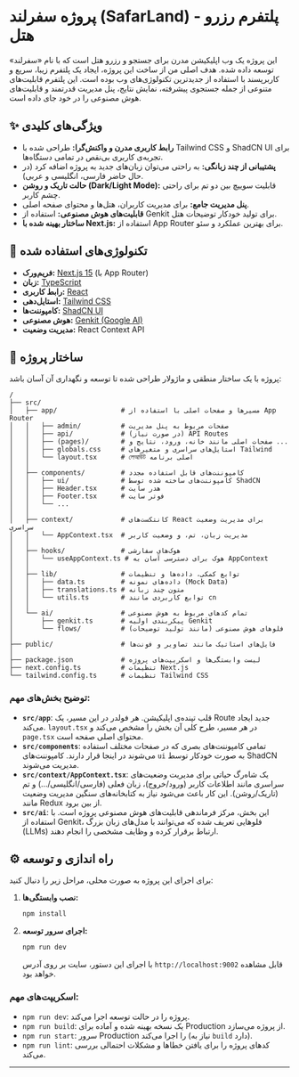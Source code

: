 
#  پروژه سفرلند (SafarLand) - پلتفرم رزرو هتل

این پروژه یک وب اپلیکیشن مدرن برای جستجو و رزرو هتل است که با نام «سفرلند» توسعه داده شده. هدف اصلی من از ساخت این پروژه، ایجاد یک پلتفرم زیبا، سریع و کاربرپسند با استفاده از جدیدترین تکنولوژی‌های وب بوده است. این پلتفرم قابلیت‌های متنوعی از جمله جستجوی پیشرفته، نمایش نتایج، پنل مدیریت قدرتمند و قابلیت‌های هوش مصنوعی را در خود جای داده است.

## ✨ ویژگی‌های کلیدی

-   **رابط کاربری مدرن و واکنش‌گرا:** طراحی شده با Tailwind CSS و ShadCN UI برای تجربه‌ی کاربری بی‌نقص در تمامی دستگاه‌ها.
-   **پشتیبانی از چند زبانگی:** به راحتی می‌توان زبان‌های جدید به پروژه اضافه کرد (در حال حاضر فارسی، انگلیسی و عربی).
-   **حالت تاریک و روشن (Dark/Light Mode):** قابلیت سوییچ بین دو تم برای راحتی چشم کاربر.
-   **پنل مدیریت جامع:** برای مدیریت کاربران، هتل‌ها و محتوای صفحه اصلی.
-   **قابلیت‌های هوش مصنوعی:** استفاده از Genkit برای تولید خودکار توضیحات هتل.
-   **ساختار بهینه شده با Next.js:** استفاده از App Router برای بهترین عملکرد و سئو.

## 🚀 تکنولوژی‌های استفاده شده

-   **فریم‌ورک:** [Next.js 15](https://nextjs.org/) (با App Router)
-   **زبان:** [TypeScript](https://www.typescriptlang.org/)
-   **رابط کاربری:** [React](https://reactjs.org/)
-   **استایل‌دهی:** [Tailwind CSS](https://tailwindcss.com/)
-   **کامپوننت‌ها:** [ShadCN UI](https://ui.shadcn.com/)
-   **هوش مصنوعی:** [Genkit (Google AI)](https://firebase.google.com/docs/genkit)
-   **مدیریت وضعیت:** React Context API

## 📂 ساختار پروژه

پروژه با یک ساختار منطقی و ماژولار طراحی شده تا توسعه و نگهداری آن آسان باشد:

```
/
├── src/
│   ├── app/                # مسیرها و صفحات اصلی با استفاده از App Router
│   │   ├── admin/          # صفحات مربوط به پنل مدیریت
│   │   ├── api/            # (در صورت نیاز) API Routes
│   │   ├── (pages)/        # صفحات اصلی مانند خانه، ورود، نتایج و ...
│   │   ├── globals.css     # استایل‌های سراسری و متغیرهای Tailwind
│   │   └── layout.tsx      # লেআউট اصلی برنامه
│   │
│   ├── components/         # کامپوننت‌های قابل استفاده مجدد
│   │   ├── ui/             # کامپوننت‌های ساخته شده توسط ShadCN
│   │   ├── Header.tsx      # هدر سایت
│   │   ├── Footer.tsx      # فوتر سایت
│   │   └── ...
│   │
│   ├── context/            # کانتکست‌های React برای مدیریت وضعیت سراسری
│   │   └── AppContext.tsx  # مدیریت زبان، تم، و وضعیت کاربر
│   │
│   ├── hooks/              # هوک‌های سفارشی
│   │   └── useAppContext.ts # هوک برای دسترسی آسان به AppContext
│   │
│   ├── lib/                # توابع کمکی، داده‌ها و تنظیمات
│   │   ├── data.ts         # داده‌های نمونه (Mock Data)
│   │   ├── translations.ts # متون چند زبانه
│   │   └── utils.ts        # توابع کاربردی مانند cn
│   │
│   └── ai/                 # تمام کدهای مربوط به هوش مصنوعی
│       ├── genkit.ts       # پیکربندی اولیه Genkit
│       └── flows/          # فلوهای هوش مصنوعی (مانند تولید توضیحات)
│
├── public/                 # فایل‌های استاتیک مانند تصاویر و فونت‌ها
│
├── package.json            # لیست وابستگی‌ها و اسکریپت‌های پروژه
├── next.config.ts          # تنظیمات Next.js
└── tailwind.config.ts      # تنظیمات Tailwind CSS
```

### توضیح بخش‌های مهم:

-   **`src/app`**: قلب تپنده‌ی اپلیکیشن. هر فولدر در این مسیر، یک Route جدید ایجاد می‌کند. `layout.tsx` در هر مسیر، طرح کلی آن بخش را مشخص می‌کند و `page.tsx` محتوای اصلی صفحه است.
-   **`src/components`**: تمامی کامپوننت‌های بصری که در صفحات مختلف استفاده می‌شوند در اینجا قرار دارند. کامپوننت‌های `ui` به صورت خودکار توسط ShadCN مدیریت می‌شوند.
-   **`src/context/AppContext.tsx`**: یک شاه‌رگ حیاتی برای مدیریت وضعیت‌های سراسری مانند اطلاعات کاربر (ورود/خروج)، زبان فعلی (فارسی/انگلیسی/...) و تم (تاریک/روشن). این کار باعث می‌شود نیاز به کتابخانه‌های سنگین مدیریت وضعیت مانند Redux از بین برود.
-   **`src/ai`**: این بخش، مرکز فرماندهی قابلیت‌های هوش مصنوعی پروژه است. با استفاده از Genkit، فلوهایی تعریف شده که می‌توانند با مدل‌های زبان بزرگ (LLMs) ارتباط برقرار کرده و وظایف مشخصی را انجام دهند.

## ⚙️ راه اندازی و توسعه

برای اجرای این پروژه به صورت محلی، مراحل زیر را دنبال کنید:

1.  **نصب وابستگی‌ها:**
    ```bash
    npm install
    ```

2.  **اجرای سرور توسعه:**
    ```bash
    npm run dev
    ```
    با اجرای این دستور، سایت بر روی آدرس `http://localhost:9002` قابل مشاهده خواهد بود.

### اسکریپت‌های مهم:

-   `npm run dev`: پروژه را در حالت توسعه اجرا می‌کند.
-   `npm run build`: یک نسخه بهینه شده و آماده برای Production از پروژه می‌سازد.
-   `npm run start`: سرور Production را اجرا می‌کند (نیاز به `build` دارد).
-   `npm run lint`: کدهای پروژه را برای یافتن خطاها و مشکلات احتمالی بررسی می‌کند.

---
